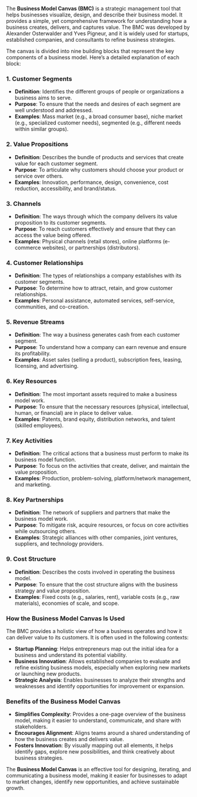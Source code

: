 The **Business Model Canvas (BMC)** is a strategic management tool that helps businesses visualize, design, and describe their business model. It provides a simple, yet comprehensive framework for understanding how a business creates, delivers, and captures value. The BMC was developed by Alexander Osterwalder and Yves Pigneur, and it is widely used for startups, established companies, and consultants to refine business strategies.

The canvas is divided into nine building blocks that represent the key components of a business model. Here’s a detailed explanation of each block:

### 1. **Customer Segments**
   - **Definition**: Identifies the different groups of people or organizations a business aims to serve.
   - **Purpose**: To ensure that the needs and desires of each segment are well understood and addressed.
   - **Examples**: Mass market (e.g., a broad consumer base), niche market (e.g., specialized customer needs), segmented (e.g., different needs within similar groups).

### 2. **Value Propositions**
   - **Definition**: Describes the bundle of products and services that create value for each customer segment.
   - **Purpose**: To articulate why customers should choose your product or service over others.
   - **Examples**: Innovation, performance, design, convenience, cost reduction, accessibility, and brand/status.

### 3. **Channels**
   - **Definition**: The ways through which the company delivers its value proposition to its customer segments.
   - **Purpose**: To reach customers effectively and ensure that they can access the value being offered.
   - **Examples**: Physical channels (retail stores), online platforms (e-commerce websites), or partnerships (distributors).

### 4. **Customer Relationships**
   - **Definition**: The types of relationships a company establishes with its customer segments.
   - **Purpose**: To determine how to attract, retain, and grow customer relationships.
   - **Examples**: Personal assistance, automated services, self-service, communities, and co-creation.

### 5. **Revenue Streams**
   - **Definition**: The way a business generates cash from each customer segment.
   - **Purpose**: To understand how a company can earn revenue and ensure its profitability.
   - **Examples**: Asset sales (selling a product), subscription fees, leasing, licensing, and advertising.

### 6. **Key Resources**
   - **Definition**: The most important assets required to make a business model work.
   - **Purpose**: To ensure that the necessary resources (physical, intellectual, human, or financial) are in place to deliver value.
   - **Examples**: Patents, brand equity, distribution networks, and talent (skilled employees).

### 7. **Key Activities**
   - **Definition**: The critical actions that a business must perform to make its business model function.
   - **Purpose**: To focus on the activities that create, deliver, and maintain the value proposition.
   - **Examples**: Production, problem-solving, platform/network management, and marketing.

### 8. **Key Partnerships**
   - **Definition**: The network of suppliers and partners that make the business model work.
   - **Purpose**: To mitigate risk, acquire resources, or focus on core activities while outsourcing others.
   - **Examples**: Strategic alliances with other companies, joint ventures, suppliers, and technology providers.

### 9. **Cost Structure**
   - **Definition**: Describes the costs involved in operating the business model.
   - **Purpose**: To ensure that the cost structure aligns with the business strategy and value proposition.
   - **Examples**: Fixed costs (e.g., salaries, rent), variable costs (e.g., raw materials), economies of scale, and scope.

### How the Business Model Canvas Is Used
The BMC provides a holistic view of how a business operates and how it can deliver value to its customers. It is often used in the following contexts:

- **Startup Planning**: Helps entrepreneurs map out the initial idea for a business and understand its potential viability.
- **Business Innovation**: Allows established companies to evaluate and refine existing business models, especially when exploring new markets or launching new products.
- **Strategic Analysis**: Enables businesses to analyze their strengths and weaknesses and identify opportunities for improvement or expansion.

### Benefits of the Business Model Canvas
- **Simplifies Complexity**: Provides a one-page overview of the business model, making it easier to understand, communicate, and share with stakeholders.
- **Encourages Alignment**: Aligns teams around a shared understanding of how the business creates and delivers value.
- **Fosters Innovation**: By visually mapping out all elements, it helps identify gaps, explore new possibilities, and think creatively about business strategies.

The **Business Model Canvas** is an effective tool for designing, iterating, and communicating a business model, making it easier for businesses to adapt to market changes, identify new opportunities, and achieve sustainable growth.
